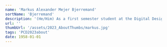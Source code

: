 ```yaml
---
name: 'Markus Alexander Mejer Bjerremand'
sortName: 'Bjerremand'
description: '(He/Him) As a first semester student at the Digital Design master’s degree programme at Aarhus University, my main area of interest lies within exploring how speculative design practices, such as fictional worldbuilding, might be used as a means of critically inquiring into contemporary data practices, and as a tool for exploring future technology/data imaginaries.'
url: ''
thumbUrl: '/assets/2023_AboutThumbs/markus.jpg'
tags: 'PCD2023about'
date: 1958-01-01
---
```

